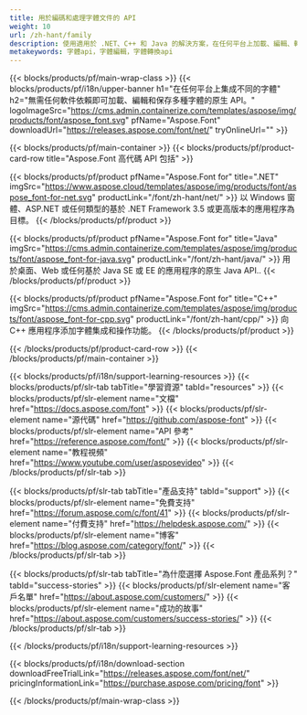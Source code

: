 ```yaml
---
title: 用於編碼和處理字體文件的 API
weight: 10
url: /zh-hant/family
description: 使用適用於 .NET、C++ 和 Java 的解決方案，在任何平台上加載、編輯、轉換和保存不同的字體格式，無需任何其他軟件依賴
metakeywords: 字體api，字體編輯，字體轉換api
---
```


{{< blocks/products/pf/main-wrap-class >}}
{{< blocks/products/pf/i18n/upper-banner h1="在任何平台上集成不同的字體" h2="無需任何軟件依賴即可加載、編輯和保存多種字體的原生 API。" logoImageSrc="https://cms.admin.containerize.com/templates/aspose/img/products/font/aspose_font.svg" pfName="Aspose.Font" downloadUrl="https://releases.aspose.com/font/net/" tryOnlineUrl="" >}}

{{< blocks/products/pf/main-container >}}
{{< blocks/products/pf/product-card-row title="Aspose.Font 高代碼 API 包括" >}}

{{< blocks/products/pf/product pfName="Aspose.Font for" title=".NET" imgSrc="https://www.aspose.cloud/templates/aspose/img/products/font/aspose_font-for-net.svg" productLink="/font/zh-hant/net/" >}}
以 Windows 窗體、ASP.NET 或任何類型的基於 .NET Framework 3.5 或更高版本的應用程序為目標。
{{< /blocks/products/pf/product >}}

{{< blocks/products/pf/product pfName="Aspose.Font for" title="Java" imgSrc="https://cms.admin.containerize.com/templates/aspose/img/products/font/aspose_font-for-java.svg" productLink="/font/zh-hant/java/" >}}
用於桌面、Web 或任何基於 Java SE 或 EE 的應用程序的原生 Java API..
{{< /blocks/products/pf/product >}}

{{< blocks/products/pf/product pfName="Aspose.Font for" title="C++" imgSrc="https://cms.admin.containerize.com/templates/aspose/img/products/font/aspose_font-for-cpp.svg" productLink="/font/zh-hant/cpp/" >}}
向 C++ 應用程序添加字體集成和操作功能。
{{< /blocks/products/pf/product >}}

{{< /blocks/products/pf/product-card-row >}}
{{< /blocks/products/pf/main-container >}}

{{< blocks/products/pf/i18n/support-learning-resources >}}
{{< blocks/products/pf/slr-tab tabTitle="學習資源" tabId="resources" >}}
{{< blocks/products/pf/slr-element name="文檔" href="https://docs.aspose.com/font" >}}
{{< blocks/products/pf/slr-element name="源代碼" href="https://github.com/aspose-font" >}}
{{< blocks/products/pf/slr-element name="API 參考" href="https://reference.aspose.com/font/" >}}
{{< blocks/products/pf/slr-element name="教程視頻" href="https://www.youtube.com/user/asposevideo" >}}
{{< /blocks/products/pf/slr-tab >}}

{{< blocks/products/pf/slr-tab tabTitle="產品支持" tabId="support" >}}
{{< blocks/products/pf/slr-element name="免費支持" href="https://forum.aspose.com/c/font/41" >}}
{{< blocks/products/pf/slr-element name="付費支持" href="https://helpdesk.aspose.com/" >}}
{{< blocks/products/pf/slr-element name="博客" href="https://blog.aspose.com/category/font/" >}}
{{< /blocks/products/pf/slr-tab >}}

{{< blocks/products/pf/slr-tab tabTitle="為什麼選擇 Aspose.Font 產品系列？" tabId="success-stories" >}}
{{< blocks/products/pf/slr-element name="客戶名單" href="https://about.aspose.com/customers/" >}}
{{< blocks/products/pf/slr-element name="成功的故事" href="https://about.aspose.com/customers/success-stories/" >}}
{{< /blocks/products/pf/slr-tab >}}

{{< /blocks/products/pf/i18n/support-learning-resources >}}

{{< blocks/products/pf/i18n/download-section downloadFreeTrialLink="https://releases.aspose.com/font/net/" pricingInformationLink="https://purchase.aspose.com/pricing/font" >}}

{{< /blocks/products/pf/main-wrap-class >}}